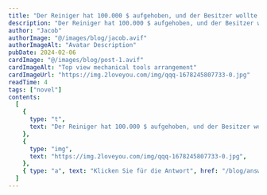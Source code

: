 ```yaml
---
title: "Der Reiniger hat 100.000 $ aufgehoben, und der Besitzer wollte gehen, als er das Geld bekam. Der Chef sagte ein Wort, und der Besitzer schrie vor Schmerzen."
description: "Der Reiniger hat 100.000 $ aufgehoben, und der Besitzer wollte gehen, als er das Geld bekam. Der Chef sagte ein Wort, und der Besitzer schrie vor Schmerzen."
author: "Jacob"
authorImage: "@/images/blog/jacob.avif"
authorImageAlt: "Avatar Description"
pubDate: 2024-02-06
cardImage: "@/images/blog/post-1.avif"
cardImageAlt: "Top view mechanical tools arrangement"
cardImageUrl: "https://img.2loveyou.com/img/qqq-1678245807733-0.jpg"
readTime: 4
tags: ["novel"]
contents:
  [
    {
      type: "t",
      text: "Der Reiniger hat 100.000 $ aufgehoben, und der Besitzer wollte gehen, als er das Geld bekam. Der Chef sagte ein Wort, und der Besitzer schrie vor Schmerzen.",
    },
    {
      type: "img",
      text: "https://img.2loveyou.com/img/qqq-1678245807733-0.jpg",
    },
    { type: "a", text: "Klicken Sie für die Antwort", href: "/blog/answer-2/" },
  ]
---
```


